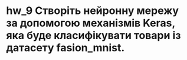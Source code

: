 # hw_9 Cтворіть нейронну мережу за допомогою механізмів Keras, яка буде класифікувати товари із датасету fasion_mnist.

